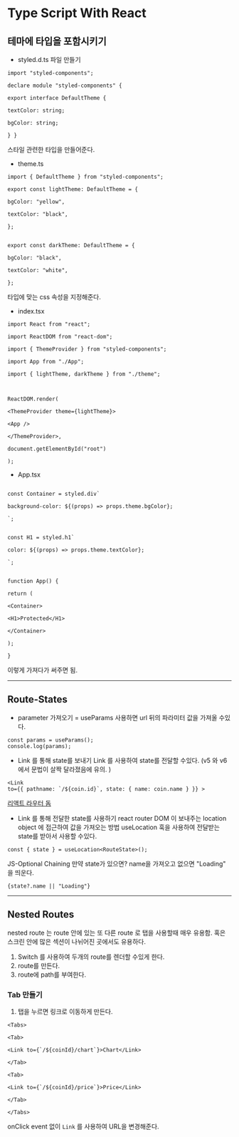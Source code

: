 # Type Script With React

## 테마에 타입을 포함시키기

- styled.d.ts 파일 만들기

```JS
import "styled-components";

declare module "styled-components" {

export interface DefaultTheme {

textColor: string;

bgColor: string;

} }
```

스타일 관련한 타입을 만들어준다.

- theme.ts

```JS
import { DefaultTheme } from "styled-components";

export const lightTheme: DefaultTheme = {

bgColor: "yellow",

textColor: "black",

};


export const darkTheme: DefaultTheme = {

bgColor: "black",

textColor: "white",

};

```

타입에 맞는 css 속성을 지정해준다.

- index.tsx

```JS
import React from "react";

import ReactDOM from "react-dom";

import { ThemeProvider } from "styled-components";

import App from "./App";

import { lightTheme, darkTheme } from "./theme";



ReactDOM.render(

<ThemeProvider theme={lightTheme}>

<App />

</ThemeProvider>,

document.getElementById("root")

);

```

- App.tsx

```JS

const Container = styled.div`

background-color: ${(props) => props.theme.bgColor};

`;


const H1 = styled.h1`

color: ${(props) => props.theme.textColor};

`;


function App() {

return (

<Container>

<H1>Protected</H1>

</Container>

);

}

```

이렇게 가져다가 써주면 됨.

---

## Route-States

- parameter 가져오기 = useParams 사용하면 url 뒤의 파라미터 값을 가져올 수있다.

```JS
const params = useParams();
console.log(params);
```

- Link 를 통해 state를 보내기
  Link 를 사용하여 state를 전달할 수있다. (v5 와 v6 에서 문법이 살짝 달라졌음에 유의. )

```JS
<Link
to={{ pathname: `/${coin.id}`, state: { name: coin.name } }} >
```

[리액트 라우터 돔](https://reactrouter.com/docs/en/v6/upgrading/v5#use-usenavigate-instead-of-usehistory)

- Link 를 통해 전달한 state를 사용하기
  react router DOM 이 보내주는 location object 에 접근하여 값을 가져오는 방법
  useLocation 훅을 사용하여 전달받는 state를 받아서 사용할 수있다.

```JS
const { state } = useLocation<RouteState>();
```

JS-Optional Chaining
만약 state가 있으면? name을 가져오고 없으면 "Loading" 을 띄운다.

```JS
{state?.name || "Loading"}
```

---

## Nested Routes

nested route 는 route 안에 있는 또 다른 route 로 탭을 사용할때 매우 유용함. 혹은 스크린 안에 많은 섹션이 나뉘어진 곳에서도 유용하다.

1. Switch 를 사용하여 두개의 route를 렌더할 수있게 한다.
2. route를 만든다.
3. route에 path를 부여한다.

### Tab 만들기

1. 탭을 누르면 링크로 이동하게 만든다.

```JS
<Tabs>

<Tab>

<Link to={`/${coinId}/chart`}>Chart</Link>

</Tab>

<Tab>

<Link to={`/${coinId}/price`}>Price</Link>

</Tab>

</Tabs>
```

onClick event 없이 `Link` 를 사용하여 URL을 변경해준다.
